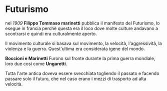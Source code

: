 # Futurismo

nel *1909* **Filippo Tommaso marinetti** pubblica il manifesto del Futurismo, lo esegue in francia perchè questa era il loco dove molte culture andavano a scontrarsi e quindi era culturalmente aperto.

Il movimento culturale si basava sul movimento, la velocità, l'aggressività, la violenza e la guerra. Quest'ultima era considerata igene del mondo.

**Boccioni e Marinetti** Furono sul fronte durante la prima guerra mondiale, loro due così come **Ungaretti**.

Tutta l'arte antica doveva essere svecchiata togliendo il passato e facendo passare solo il futuro, che nel caso erano i mezzi di trasporto ad alta velocità.
<!--stackedit_data:
eyJoaXN0b3J5IjpbMjg0MDc3OTMsMTE1Njc3MDE2MSwtMTYxND
Q3NzI5MSwxODgyODY4NDM5LDEwNjIyOTk0NjFdfQ==
-->